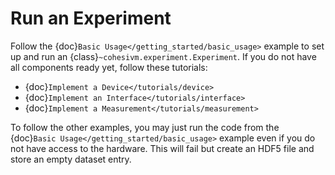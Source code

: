 # Run an Experiment

Follow the {doc}`Basic Usage</getting_started/basic_usage>` example to set up and run an 
{class}`~cohesivm.experiment.Experiment`. If you do not have all components ready yet, follow these tutorials:

- {doc}`Implement a Device</tutorials/device>`
- {doc}`Implement an Interface</tutorials/interface>`
- {doc}`Implement a Measurement</tutorials/measurement>`

To follow the other examples, you may just run the code from the {doc}`Basic Usage</getting_started/basic_usage>` 
example even if you do not have access to the hardware. This will fail but create an HDF5 file and store an empty 
dataset entry.
